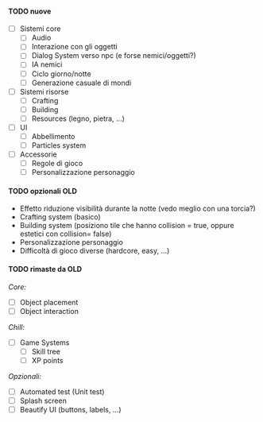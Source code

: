 #### TODO nuove
- [ ] Sistemi core
  - [ ] Audio
  - [ ] Interazione con gli oggetti
  - [ ] Dialog System verso npc (e forse nemici/oggetti?)
  - [ ] IA nemici
  - [ ] Ciclo giorno/notte
  - [ ] Generazione casuale di mondi
- [ ] Sistemi risorse
  - [ ] Crafting
  - [ ] Building
  - [ ] Resources (legno, pietra, ...)
- [ ] UI
  - [ ] Abbellimento
  - [ ] Particles system
- [ ] Accessorie
  - [ ] Regole di gioco
  - [ ] Personalizzazione personaggio

#### TODO opzionali OLD
- Effetto riduzione visibilità durante la notte (vedo meglio con una torcia?)
- Crafting system (basico)
- Building system (posiziono tile che hanno collision = true, oppure estetici con collision= false)
- Personalizzazione personaggio
- Difficoltà di gioco diverse (hardcore, easy, ...)

#### TODO rimaste da OLD
*Core:*
- [ ] Object placement
- [ ] Object interaction

*Chill:*
- [ ] Game Systems
  - [ ] Skill tree
  - [ ] XP points

*Opzionali:*
- [ ] Automated test (Unit test)
- [ ] Splash screen
- [ ] Beautify UI (buttons, labels, ...)